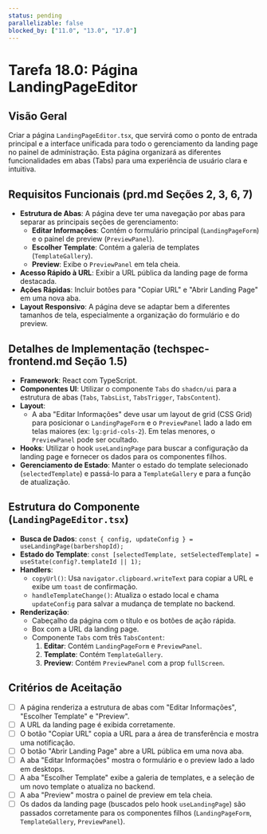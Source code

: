 ```yaml
---
status: pending
parallelizable: false
blocked_by: ["11.0", "13.0", "17.0"]
---
```


# Tarefa 18.0: Página LandingPageEditor

## Visão Geral
Criar a página `LandingPageEditor.tsx`, que servirá como o ponto de entrada principal e a interface unificada para todo o gerenciamento da landing page no painel de administração. Esta página organizará as diferentes funcionalidades em abas (Tabs) para uma experiência de usuário clara e intuitiva.

## Requisitos Funcionais (prd.md Seções 2, 3, 6, 7)
- **Estrutura de Abas**: A página deve ter uma navegação por abas para separar as principais seções de gerenciamento:
  - **Editar Informações**: Contém o formulário principal (`LandingPageForm`) e o painel de preview (`PreviewPanel`).
  - **Escolher Template**: Contém a galeria de templates (`TemplateGallery`).
  - **Preview**: Exibe o `PreviewPanel` em tela cheia.
- **Acesso Rápido à URL**: Exibir a URL pública da landing page de forma destacada.
- **Ações Rápidas**: Incluir botões para "Copiar URL" e "Abrir Landing Page" em uma nova aba.
- **Layout Responsivo**: A página deve se adaptar bem a diferentes tamanhos de tela, especialmente a organização do formulário e do preview.

## Detalhes de Implementação (techspec-frontend.md Seção 1.5)
- **Framework**: React com TypeScript.
- **Componentes UI**: Utilizar o componente `Tabs` do `shadcn/ui` para a estrutura de abas (`Tabs`, `TabsList`, `TabsTrigger`, `TabsContent`).
- **Layout**: 
  - A aba "Editar Informações" deve usar um layout de grid (CSS Grid) para posicionar o `LandingPageForm` e o `PreviewPanel` lado a lado em telas maiores (ex: `lg:grid-cols-2`). Em telas menores, o `PreviewPanel` pode ser ocultado.
- **Hooks**: Utilizar o hook `useLandingPage` para buscar a configuração da landing page e fornecer os dados para os componentes filhos.
- **Gerenciamento de Estado**: Manter o estado do template selecionado (`selectedTemplate`) e passá-lo para a `TemplateGallery` e para a função de atualização.

## Estrutura do Componente (`LandingPageEditor.tsx`)
- **Busca de Dados**: `const { config, updateConfig } = useLandingPage(barbershopId);`
- **Estado do Template**: `const [selectedTemplate, setSelectedTemplate] = useState(config?.templateId || 1);`
- **Handlers**:
  - `copyUrl()`: Usa `navigator.clipboard.writeText` para copiar a URL e exibe um `toast` de confirmação.
  - `handleTemplateChange()`: Atualiza o estado local e chama `updateConfig` para salvar a mudança de template no backend.
- **Renderização**:
  - Cabeçalho da página com o título e os botões de ação rápida.
  - Box com a URL da landing page.
  - Componente `Tabs` com três `TabsContent`:
    1. **Editar**: Contém `LandingPageForm` e `PreviewPanel`.
    2. **Template**: Contém `TemplateGallery`.
    3. **Preview**: Contém `PreviewPanel` com a prop `fullScreen`.

## Critérios de Aceitação
- [ ] A página renderiza a estrutura de abas com "Editar Informações", "Escolher Template" e "Preview".
- [ ] A URL da landing page é exibida corretamente.
- [ ] O botão "Copiar URL" copia a URL para a área de transferência e mostra uma notificação.
- [ ] O botão "Abrir Landing Page" abre a URL pública em uma nova aba.
- [ ] A aba "Editar Informações" mostra o formulário e o preview lado a lado em desktops.
- [ ] A aba "Escolher Template" exibe a galeria de templates, e a seleção de um novo template o atualiza no backend.
- [ ] A aba "Preview" mostra o painel de preview em tela cheia.
- [ ] Os dados da landing page (buscados pelo hook `useLandingPage`) são passados corretamente para os componentes filhos (`LandingPageForm`, `TemplateGallery`, `PreviewPanel`).